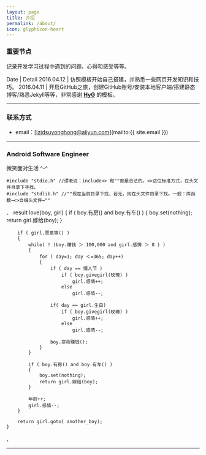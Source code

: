 ```yaml
---
layout: page
title: 介绍
permalink: /about/
icon: glyphicon-heart
---
```

### 重要节点   

记录开发学习过程中遇到的问题、心得和感受等等。

Date | Detail
2016.04.12 | 仿照模板开始自己搭建，并熟悉一些网页开发知识和技巧。
2016.04.11 | 开启GitHub之旅，创建GitHub账号/安装本地客户端/搭建静态博客/熟悉Jekyll等等，非常感谢 **[HyG](http://gaohaoyang.github.io/cv/)** 的模板。

---

### 联系方式

* email：[lzjdsuyonghong@aliyun.com](mailto:{{ site.email }})



---

### Android Software Engineer

微笑面对生活 ^-^

	#include "stdio.h" //谭老说：include<> 和""都是合法的。<>这位标准方式，在头文件目录下寻找。
	#include "stdlib.h" //""现在当前目录下找，若无，则在头文件目录下找。一般：库函数→<>自编头文件→""
、
	result love(boy, girl)
	{
	    if ( boy.有房() and boy.有车() )
	    {
	        boy.set(nothing);
	        return girl.嫁给(boy);
	    }
	    
	    if ( girl.愿意等() )
	    {
	        while( ! (boy.赚钱 ＞ 100,000 and girl.感情 ＞ 8 ) )
	        {
	            for ( day=1; day ＜=365; day++)
	            {
	                if ( day == 情人节 )
	                    if ( boy.givegirl(玫瑰) )
	                        girl.感情++;
	                    else
	                        girl.感情--;
				
	                if( day == girl.生日)
	                    if ( boy.givegirl(玫瑰) )
	                        girl.感情++;
	                    else
	                        girl.感情--;
				
	                boy.拼命赚钱();
	            }
	        }
		
	        if ( boy.有房() and boy.有车() )
	        {
	            boy.set(nothing);
	            return girl.嫁给(boy);
	        }
		
	        年龄++;
	        girl.感情--;
	    }
	    
	    return girl.goto( another_boy);
	}
、









---
